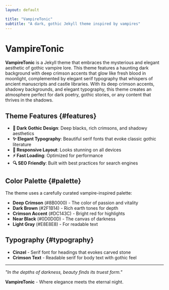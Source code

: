 ```yaml
---
layout: default

title: "VampireTonic"
subtitle: "A dark, gothic Jekyll theme inspired by vampires"
---
```


# VampireTonic

**VampireTonic** is a Jekyll theme that embraces the mysterious and elegant aesthetic of gothic vampire lore. This theme features a haunting dark background with deep crimson accents that glow like fresh blood in moonlight, complemented by elegant serif typography that whispers of ancient manuscripts and castle libraries. With its deep crimson accents, shadowy backgrounds, and elegant typography, this theme creates an atmosphere perfect for dark poetry, gothic stories, or any content that thrives in the shadows.

## Theme Features {#features}

- **🦇 Dark Gothic Design**: Deep blacks, rich crimsons, and shadowy aesthetics
- **✨ Elegant Typography**: Beautiful serif fonts that evoke classic gothic literature  
- **📱 Responsive Layout**: Looks stunning on all devices
- **⚡ Fast Loading**: Optimized for performance
- **🔍 SEO Friendly**: Built with best practices for search engines

## Color Palette {#palette}

The theme uses a carefully curated vampire-inspired palette:

- **Deep Crimson** (#8B0000) - The color of passion and vitality
- **Dark Brown** (#2F1B14) - Rich earth tones for depth
- **Crimson Accent** (#DC143C) - Bright red for highlights
- **Near Black** (#0D0D0D) - The canvas of darkness
- **Light Gray** (#E8E8E8) - For readable text

## Typography {#typography}

- **Cinzel** - Serif font for headings that evokes carved stone
- **Crimson Text** - Readable serif for body text with gothic feel

---

*"In the depths of darkness, beauty finds its truest form."*

**VampireTonic** - Where elegance meets the eternal night.